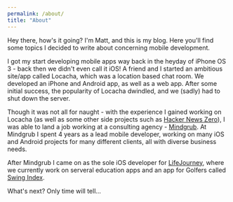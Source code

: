 ```yaml
---
permalink: /about/
title: "About"
---
```


Hey there, how's it going? I'm Matt, and this is my blog. Here you'll find some topics I decided to write about concerning mobile development.

I got my start developing mobile apps way back in the heyday of iPhone OS 3 - back then we didn't even call it iOS! A friend and I started an ambitious site/app called Locacha, which was a location based chat room. We developed an iPhone and Android app, as well as a web app. After some initial success, the popularity of Locacha dwindled, and we (sadly) had to shut down the server.

Though it was not all for naught - with the experience I gained working on Locacha (as well as some other side projects such as [Hacker News Zero](https://github.com/mds6058/HN-Zero-v2)), I was able to land a job working at a consulting agency - [Mindgrub](https://www.mindgrub.com). At Mindgrub I spent 4 years as a lead mobile developer, working on many iOS and Android projects for many different clients, all with diverse business needs.

After Mindgrub I came on as the sole iOS developer for [LifeJourney](https://lifejourney.us/), where we currently work on serveral education apps and an app for Golfers called [Swing Index](https://apps.apple.com/us/app/swing-index/id1364108595).

What's next? Only time will tell...

